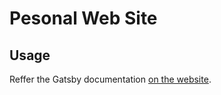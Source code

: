 # Pesonal Web Site

## Usage

Reffer the Gatsby documentation [on the website](https://www.gatsbyjs.org/).
